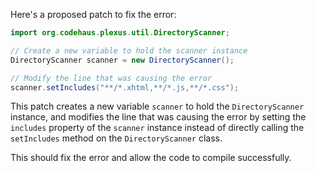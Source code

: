 Here's a proposed patch to fix the error:
```java
import org.codehaus.plexus.util.DirectoryScanner;

// Create a new variable to hold the scanner instance
DirectoryScanner scanner = new DirectoryScanner();

// Modify the line that was causing the error
scanner.setIncludes("**/*.xhtml,**/*.js,**/*.css");
```
This patch creates a new variable `scanner` to hold the `DirectoryScanner` instance, and modifies the line that was causing the error by setting the `includes` property of the `scanner` instance instead of directly calling the `setIncludes` method on the `DirectoryScanner` class.

This should fix the error and allow the code to compile successfully.